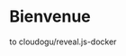 <!-- .slide: class="title"  -->
<!-- .slide: data-background-image="dist/theme/images/title.svg"  -->
# Bienvenue 
to cloudogu/reveal.js-docker

<font color="black">
    <!--VERSION-->
</font>
